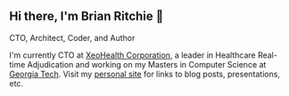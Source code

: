 ## Hi there, I'm Brian Ritchie 👋

CTO, Architect, Coder, and Author

I'm currently CTO at [XeoHealth Corporation](https://www.xeohealth.com), a leader in Healthcare Real-time Adjudication and working on my Masters in Computer Science at [Georgia Tech](https://www.gatech.edu/). Visit my [personal site](http://www.dotnetpowered.com) for links to blog posts, presentations, etc.


<!--
**dotnetpowered/dotnetpowered** is a ✨ _special_ ✨ repository because its `README.md` (this file) appears on your GitHub profile.

Here are some ideas to get you started:

- 🔭 I’m currently working on ...
- 🌱 I’m currently learning ...
- 👯 I’m looking to collaborate on ...
- 🤔 I’m looking for help with ...
- 💬 Ask me about ...
- 📫 How to reach me: ...
- 😄 Pronouns: ...
- ⚡ Fun fact: ...
-->
